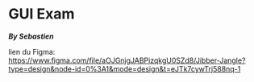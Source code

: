 # GUI Exam
***By Sebastien***

lien du Figma: https://www.figma.com/file/aOJGnjgJABPizqkgU0SZd8/Jibber-Jangle?type=design&node-id=0%3A1&mode=design&t=eJTk7cywTrj588nq-1